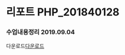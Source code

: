 # 리포트 PHP_201840128

### 수업내용정리 2019.09.04

다운로드[다운로드](https://github.com/HmLee1024/php_201840128/raw/master/201840128_%EC%9D%B4%ED%98%9C%EB%AF%BC_%EB%A0%88%ED%8F%AC%ED%8A%B8.pptx)